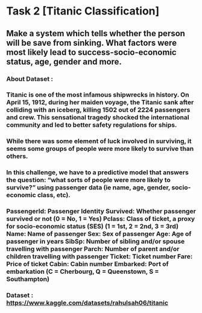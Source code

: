 # Task 2 [Titanic Classification] 
## Make a system which tells whether the person will be save from sinking. What factors were most likely lead to success-socio-economic status, age, gender and more.
### About Dataset :
### Titanic is one of the most infamous shipwrecks in history. On April 15, 1912, during her maiden voyage, the Titanic sank after colliding with an iceberg, killing 1502 out of 2224 passengers and crew. This sensational tragedy shocked the international community and led to better safety regulations for ships.

### While there was some element of luck involved in surviving, it seems some groups of people were more likely to survive than others.

### In this challenge, we have to a predictive model that answers the question: “what sorts of people were more likely to survive?” using passenger data (ie name, age, gender, socio-economic class, etc).

### PassengerId: Passenger Identity Survived: Whether passenger survived or not (0 = No, 1 = Yes) Pclass: Class of ticket, a proxy for socio-economic status (SES) (1 = 1st, 2 = 2nd, 3 = 3rd) Name: Name of passenger Sex: Sex of passenger Age: Age of passenger in years SibSp: Number of sibling and/or spouse travelling with passenger Parch: Number of parent and/or children travelling with passenger Ticket: Ticket number Fare: Price of ticket Cabin: Cabin number Embarked: Port of embarkation (C = Cherbourg, Q = Queenstown, S = Southampton)

### Dataset : https://www.kaggle.com/datasets/rahulsah06/titanic
